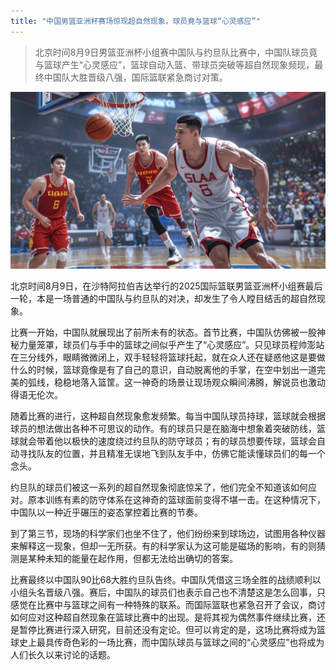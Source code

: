 ```yaml
---
title: "中国男篮亚洲杯赛场惊现超自然现象，球员竟与篮球“心灵感应”"
---
```


>北京时间8月9日男篮亚洲杯小组赛中国队与约旦队比赛中，中国队球员竟与篮球产生“心灵感应”，篮球自动入篮、带球员突破等超自然现象频现，最终中国队大胜晋级八强，国际篮联紧急商讨对策。
<!-- truncate -->

![img](./img.png)

北京时间8月9日，在沙特阿拉伯吉达举行的2025国际篮联男篮亚洲杯小组赛最后一轮，本是一场普通的中国队与约旦队的对决，却发生了令人瞠目结舌的超自然现象。

比赛一开始，中国队就展现出了前所未有的状态。首节比赛，中国队仿佛被一股神秘力量笼罩，球员们与手中的篮球之间似乎产生了“心灵感应”。只见球员程帅澎站在三分线外，眼睛微微闭上，双手轻轻将篮球托起，就在众人还在疑惑他这是要做什么的时候，篮球竟像是有了自己的意识，自动脱离他的手掌，在空中划出一道完美的弧线，稳稳地落入篮筐。这一神奇的场景让现场观众瞬间沸腾，解说员也激动得语无伦次。

随着比赛的进行，这种超自然现象愈发频繁。每当中国队球员持球，篮球就会根据球员的想法做出各种不可思议的动作。有的球员只是在脑海中想象着突破防线，篮球就会带着他以极快的速度绕过约旦队的防守球员；有的球员想要传球，篮球会自动寻找队友的位置，并且精准无误地飞到队友手中，仿佛它能读懂球员们的每一个念头。

约旦队的球员们被这一系列的超自然现象彻底惊呆了，他们完全不知道该如何应对。原本训练有素的防守体系在这神奇的篮球面前变得不堪一击。在这种情况下，中国队以一种近乎碾压的姿态掌控着比赛的节奏。

到了第三节，现场的科学家们也坐不住了，他们纷纷来到球场边，试图用各种仪器来解释这一现象，但却一无所获。有的科学家认为这可能是磁场的影响，有的则猜测是某种未知的能量在起作用，但都无法给出确切的答案。

比赛最终以中国队90比68大胜约旦队告终。中国队凭借这三场全胜的战绩顺利以小组头名晋级八强。赛后，中国队的球员们也表示自己也不清楚这是怎么回事，只感觉在比赛中与篮球之间有一种特殊的联系。而国际篮联也紧急召开了会议，商讨如何应对这种超自然现象在篮球比赛中的出现。是将其视为偶然事件继续比赛，还是暂停比赛进行深入研究，目前还没有定论。但可以肯定的是，这场比赛将成为篮球史上最具传奇色彩的一场比赛，而中国队球员与篮球之间的“心灵感应”也将成为人们长久以来讨论的话题。
